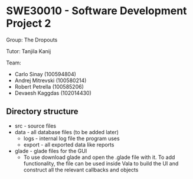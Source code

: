 # SWE30010 - Software Development Project 2 #
Group: The Dropouts

Tutor: Tanjila Kanij

Team:
* Carlo Sinay (100594804)
* Andrej Mitrevski (100580214)
* Robert Petrella (100585206)
* Devaesh Kaggdas (102014430)

## Directory structure
* src - source files
* data - all database files (to be added later)
    * logs - internal log file the program uses
	* export - all exported data like reports
* glade - glade files for the GUI
    * To use download glade and open the .glade file with it. To add functionality, the file can be used inside Vala to build the UI and construct all the relevant callbacks and objects
